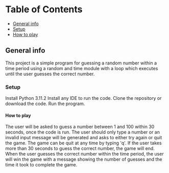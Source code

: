 # Table of Contents
* [General info](#general-info)
* [Setup](#setup)
* [How to play](#how-to-play)


## General info
This project is a simple program for guessing a random number within a time period using a random and time module with a loop which executes until the user guesses the correct number.

### Setup
Install Python 3.11.2
Install any IDE to run the code.
Clone the repository or download the code.
Run the program.


#### How to play

The user will be asked to guess a number between 1 and 100 within 30 seconds, once the code is run. The user should only type a number or an invalid input message will be generated and asks to either try again or quit the game. The game can be quit at any time by typing 'q'. 
If the user takes more than 30 seconds to guess the correct number, the game will end. 
When the user guesses the correct number within the time period, the user will win the game with a message showing the number of guesses and the time it took to complete the game.
